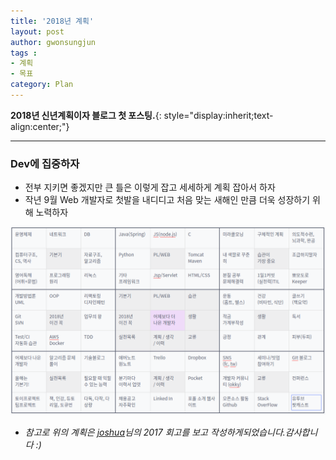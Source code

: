 ```yaml
---
title: '2018년 계획'  
layout: post  
author: gwonsungjun
tags :  
- 계획  
- 목표
category: Plan
---
```


**2018년 신년계획이자 블로그 첫 포스팅.**{: style="display:inherit;text-align:center;"}

---


### Dev에 집중하자
  - 전부 지키면 좋겠지만 큰 틀은 이렇게 잡고 세세하게 계획 잡아서 하자
  - 작년 9월 Web 개발자로 첫발을 내디디고 처음 맞는 새해인 만큼 더욱 성장하기 위해 노력하자

![2018plan](/assets/images/usingimages/2018plan.png)




* *참고로 위의 계획은 [joshua](http://blog.devjoshua.me/)님의 2017 회고를 보고 작성하게되었습니다.감사합니다 :)*

